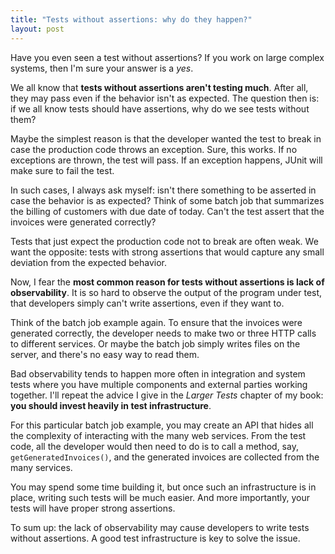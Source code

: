 ```yaml
---
title: "Tests without assertions: why do they happen?"
layout: post
---
```


Have you even seen a test without assertions? If you work on large complex systems, then I'm sure your answer is a _yes_.

We all know that **tests without assertions aren't testing much**. After all, they may pass even if the behavior isn't as expected. The question then is: if we all know tests should have assertions, why do we see tests without them?

Maybe the simplest reason is that the developer wanted the test to break in case the production code throws an exception. Sure, this works. If no exceptions are thrown, the test will pass. If an exception happens, JUnit will make sure to fail the test. 

In such cases, I always ask myself: isn't there something to be asserted in case the behavior is as expected? Think of some batch job that summarizes the billing of customers with due date of today. Can't the test assert that the invoices were generated correctly?

Tests that just expect the production code not to break are often weak. We want the opposite: tests with strong assertions that would capture any small deviation from the expected behavior.

Now, I fear the **most common reason for tests without assertions is lack of observability**. It is so hard to observe the output of the program under test, that developers simply can't write assertions, even if they want to.

Think of the batch job example again. To ensure that the invoices were generated correctly, the developer needs to make two or three HTTP calls to different services. Or maybe the batch job simply writes files on the server, and there's no easy way to read them.

Bad observability tends to happen more often in integration and system tests where you have multiple components and external parties working together. I'll repeat the advice I give in the _Larger Tests_ chapter of my book: **you should invest heavily in test infrastructure**. 

For this particular batch job example, you may create an API that hides all the complexity of interacting with the many web services. From the test code, all the developer would then need to do is to call a method, say, `getGeneratedInvoices()`, and the generated invoices are collected from the many services.

You may spend some time building it, but once such an infrastructure is in place, writing such tests will be much easier. And more importantly, your tests will have proper strong assertions.

To sum up: the lack of observability may cause developers to write tests without assertions. A good test infrastructure is key to solve the issue. 


